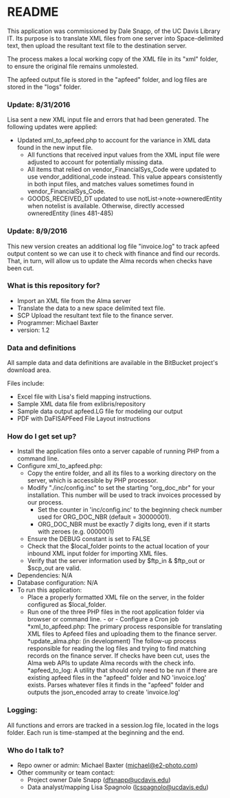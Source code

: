 # README #

This application was commissioned by Dale Snapp, of the UC Davis Library IT.  Its purpose is to translate XML files from one server into Space-delimited text, then upload the resultant text file to the destination server.

The process makes a local working copy of the XML file in its "xml" folder, to ensure the original file remains unmolested.

The apfeed output file is stored in the "apfeed" folder, and log files are stored in the "logs" folder.

### Update: 8/31/2016 ###

Lisa sent a new XML input file and errors that had been generated.  The following updates were applied:
* Updated xml_to_apfeed.php to account for the variance in XML data found in the new input file.
	* All functions that received input values from the XML input file were adjusted to account for potentially missing data.
	* All items that relied on vendor_FinancialSys_Code were updated to use vendor_additional_code instead. This value appears consistently in both input files, and matches values sometimes found in vendor_FinancialSys_Code.
	* GOODS_RECEIVED_DT updated to use notList->note->owneredEntity when notelist is available. Otherwise, directly accessed owneredEntity (lines 481-485)

### Update: 8/9/2016 ###

This new version creates an additional log file "invoice.log" to track apfeed output content so we can use it to check with finance and find our records.  That, in turn, will allow us to update the Alma records when checks have been cut. 

### What is this repository for? ###

* Import an XML file from the Alma server
* Translate the data to a new space delimited text file.
* SCP Upload the resultant text file to the finance server.
* Programmer: Michael Baxter
* version: 1.2

### Data and definitions ###

All sample data and data definitions are available in the BitBucket project's download area.

Files include:
* Excel file with Lisa's field mapping instructions.
* Sample XML data file from exlibris/repository
* Sample data output apfeed.LG file for modeling our output
* PDF with DaFISAPFeed File Layout instructions

### How do I get set up? ###

* Install the application files onto a server capable of running PHP from a command line.
* Configure xml_to_apfeed.php:
    * Copy the entire folder, and all its files to a working directory on the server, which is accessible by PHP processor.
    * Modify "./inc/config.inc" to set the starting "org_doc_nbr" for your installation. This number will be used to track invoices processed by our process.
    	* Set the counter in 'inc/config.inc' to the beginning check number used for ORG_DOC_NBR (default = 30000001). 
    	* ORG_DOC_NBR must be exactly 7 digits long, even if it starts with zeroes (e.g. 0000001)
    * Ensure the DEBUG constant is set to FALSE
    * Check that the $local_folder points to the actual location of your inbound XML input folder for importing XML files.
    * Verify that the server information used by $ftp_in & $ftp_out or $scp_out are valid.
* Dependencies:  N/A
* Database configuration:  N/A
* To run this application: 
    * Place a properly formatted XML file on the server, in the folder configured as $local_folder.
    * Run one of the three PHP files in the root application folder via browser or command line. - or - Configure a Cron job
    	*xml_to_apfeed.php:  The primary process responsible for translating XML files to Apfeed files and uploading them to the finance server.
    	*update_alma.php: (in development) The follow-up process responsible for reading the log files and trying to find matching records on the finance server. If checks have been cut, uses the Alma web APIs to update Alma records with the check info.
    	*apfeed_to_log:  A utility that should only need to be run if there are existing apfeed files in the "apfeed" folder and NO 'invoice.log' exists. Parses whatever files it finds in the "apfeed" folder and outputs the json_encoded array to create 'invoice.log'
    

### Logging: ###

All functions and errors are tracked in a session.log file, located in the logs folder.  Each run is time-stamped at the beginning and the end.

### Who do I talk to? ###

* Repo owner or admin:  Michael Baxter (michael@e2-photo.com)
* Other community or team contact: 
    * Project owner Dale Snapp (dfsnapp@ucdavis.edu)
    * Data analyst/mapping Lisa Spagnolo (lcspagnolo@ucdavis.edu)